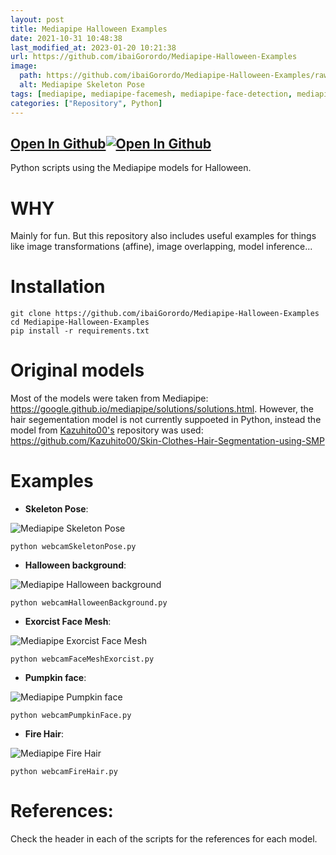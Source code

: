 ```yaml
---
layout: post
title: Mediapipe Halloween Examples
date: 2021-10-31 10:48:38 
last_modified_at: 2023-01-20 10:21:38 
url: https://github.com/ibaiGorordo/Mediapipe-Halloween-Examples
image:
  path: https://github.com/ibaiGorordo/Mediapipe-Halloween-Examples/raw/main/doc/img/skeleton.gif
  alt: Mediapipe Skeleton Pose
tags: [mediapipe, mediapipe-facemesh, mediapipe-face-detection, mediapipe-models, mediapipe-pose, mediapipe-hair, opencv, python]
categories: ["Repository", Python]
---
```


## [Open In Github](https://github.com/ibaiGorordo/Mediapipe-Halloween-Examples)[![Open In Github](https://icons-for-free.com/download-icon-part+1+github-1320568339880199515_0.svg)](https://github.com/ibaiGorordo/Mediapipe-Halloween-Examples)

Python scripts using the Mediapipe models for Halloween.

# WHY
Mainly for fun. But this repository also includes useful examples for things like image transformations (affine), image overlapping, model inference...

# Installation
```
git clone https://github.com/ibaiGorordo/Mediapipe-Halloween-Examples
cd Mediapipe-Halloween-Examples
pip install -r requirements.txt
```
# Original models
Most of the models were taken from Mediapipe: https://google.github.io/mediapipe/solutions/solutions.html. However, the hair segementation model is not currently suppoeted in Python, instead the model from [Kazuhito00's](https://github.com/Kazuhito00) repository was used: https://github.com/Kazuhito00/Skin-Clothes-Hair-Segmentation-using-SMP

# Examples

 * **Skeleton Pose**:

  ![Mediapipe Skeleton Pose](https://github.com/ibaiGorordo/Mediapipe-Halloween-Examples/raw/main/doc/img/skeleton.gif)
 ```
 python webcamSkeletonPose.py
 ```

 * **Halloween background**:

  ![Mediapipe Halloween background](https://github.com/ibaiGorordo/Mediapipe-Halloween-Examples/raw/main/doc/img/halloween_background.gif)
 ```
 python webcamHalloweenBackground.py
 ```

 * **Exorcist Face Mesh**:

  ![Mediapipe Exorcist Face Mesh](https://github.com/ibaiGorordo/Mediapipe-Halloween-Examples/raw/main/doc/img/exorcist.gif)
 ```
 python webcamFaceMeshExorcist.py
 ```

 * **Pumpkin face**:

  ![Mediapipe Pumpkin face](https://github.com/ibaiGorordo/Mediapipe-Halloween-Examples/raw/main/doc/img/pumpkin_face.gif)
 ```
 python webcamPumpkinFace.py
 ```

 * **Fire Hair**:

  ![Mediapipe Fire Hair](https://github.com/ibaiGorordo/Mediapipe-Halloween-Examples/raw/main/doc/img/fire_hair.gif)
 ```
 python webcamFireHair.py
 ```
 



# References:
Check the header in each of the scripts for the references for each model.

